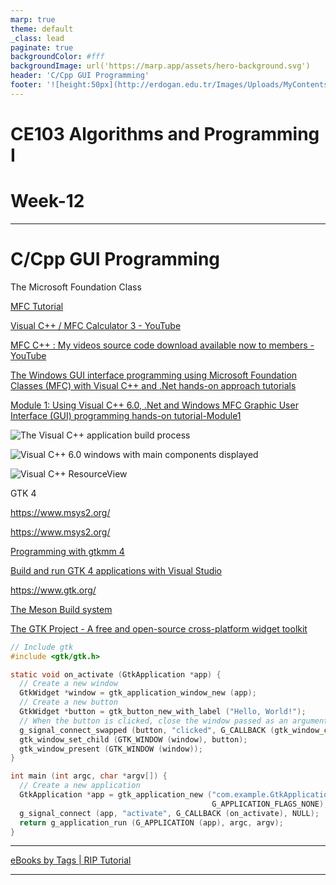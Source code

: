 ```yaml
---
marp: true
theme: default
_class: lead
paginate: true
backgroundColor: #fff
backgroundImage: url('https://marp.app/assets/hero-background.svg')
header: 'C/Cpp GUI Programming'
footer: '![height:50px](http://erdogan.edu.tr/Images/Uploads/MyContents/L_379-20170718142719217230.jpg) RTEU CE103 Week-12'
---
```


<!-- _backgroundColor: aquq -->

<!-- _color: orange -->

<!-- paginate: false -->

# CE103 Algorithms and Programming I

# Week-12

---

<!-- paginate: true -->

# C/Cpp GUI Programming

The Microsoft Foundation Class

[MFC Tutorial](https://www.tutorialspoint.com/mfc/index.htm)

[Visual C++ / MFC Calculator 3 - YouTube](https://www.youtube.com/watch?v=CgLLSi9aC4I&ab_channel=PekkaK.)

[MFC C++ : My videos source code download available now to members - YouTube](https://www.youtube.com/watch?v=nmR1ZfYIZDA&t=0s&ab_channel=PekkaK.)

[The Windows GUI interface programming using Microsoft Foundation Classes (MFC) with Visual C++ and .Net hands-on approach tutorials](https://www.tenouk.com/cplusplusnmfc.html)



[Module 1: Using Visual C++ 6.0, .Net and Windows MFC Graphic User Interface (GUI) programming hands-on tutorial-Module1](https://www.tenouk.com/visualcplusmfc/visualcplusmfc1.html)

![The Visual C++ application build process](https://www.tenouk.com/visualcplusmfc/visualcplusmfc1_files/image002.png)



![Visual C++ 6.0 windows with main components displayed](https://www.tenouk.com/visualcplusmfc/visualcplusmfc1_files/image003.png)



![Visual C++ ResourceView](https://www.tenouk.com/visualcplusmfc/visualcplusmfc1_files/image004.png)



GTK 4 



https://www.msys2.org/

https://www.msys2.org/

[Programming with gtkmm 4](https://developer-old.gnome.org/gtkmm-tutorial/stable/index.html) 

[Build and run GTK 4 applications with Visual Studio](https://www.collabora.com/news-and-blog/blog/2021/03/18/build-and-run-gtk-4-applications-with-visual-studio/)

https://www.gtk.org/

[The Meson Build system](https://mesonbuild.com/index.html#features) 

[The GTK Project - A free and open-source cross-platform widget toolkit](https://www.gtk.org/docs/architecture/)

```c
// Include gtk
#include <gtk/gtk.h>

static void on_activate (GtkApplication *app) {
  // Create a new window
  GtkWidget *window = gtk_application_window_new (app);
  // Create a new button
  GtkWidget *button = gtk_button_new_with_label ("Hello, World!");
  // When the button is clicked, close the window passed as an argument
  g_signal_connect_swapped (button, "clicked", G_CALLBACK (gtk_window_close), window);
  gtk_window_set_child (GTK_WINDOW (window), button);
  gtk_window_present (GTK_WINDOW (window));
}

int main (int argc, char *argv[]) {
  // Create a new application
  GtkApplication *app = gtk_application_new ("com.example.GtkApplication",
                                             G_APPLICATION_FLAGS_NONE);
  g_signal_connect (app, "activate", G_CALLBACK (on_activate), NULL);
  return g_application_run (G_APPLICATION (app), argc, argv);
}
```



---

[eBooks by Tags | RIP Tutorial](https://riptutorial.com/ebook)

---

